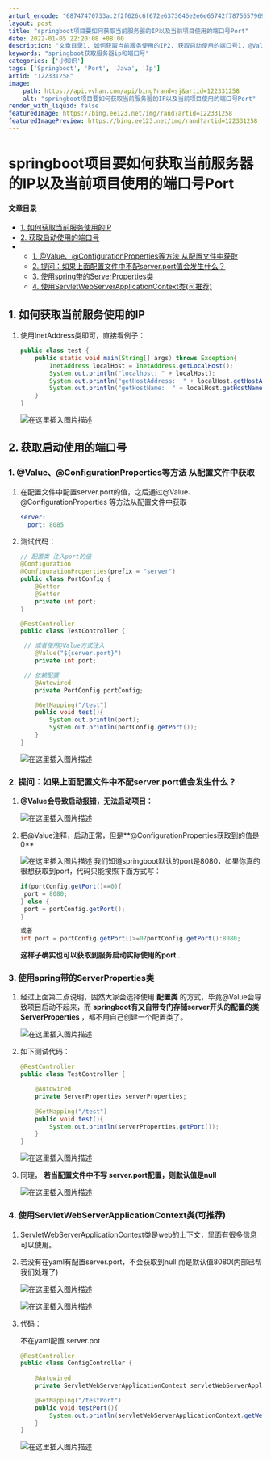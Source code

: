 ```yaml
---
arturl_encode: "68747470733a:2f2f626c6f672e6373646e2e6e65742f78756579696a696e2f:61727469636c652f64657461696c732f313232333331323538"
layout: post
title: "springboot项目要如何获取当前服务器的IP以及当前项目使用的端口号Port"
date: 2022-01-05 22:20:08 +08:00
description: "文章目录1. 如何获取当前服务使用的IP2. 获取启动使用的端口号1. @Value、@Config"
keywords: "springboot获取服务器ip和端口号"
categories: ['小知识']
tags: ['Springboot', 'Port', 'Java', 'Ip']
artid: "122331258"
image:
    path: https://api.vvhan.com/api/bing?rand=sj&artid=122331258
    alt: "springboot项目要如何获取当前服务器的IP以及当前项目使用的端口号Port"
render_with_liquid: false
featuredImage: https://bing.ee123.net/img/rand?artid=122331258
featuredImagePreview: https://bing.ee123.net/img/rand?artid=122331258
---
```


# springboot项目要如何获取当前服务器的IP以及当前项目使用的端口号Port

#### 文章目录

* [1. 如何获取当前服务使用的IP](#1_IP_1)
* [2. 获取启动使用的端口号](#2__17)
* + [1. @Value、@ConfigurationProperties等方法 从配置文件中获取](#1_ValueConfigurationProperties__18)
  + [2. 提问：如果上面配置文件中不配server.port值会发生什么？](#2_serverport_58)
  + [3. 使用spring带的ServerProperties类](#3_springServerProperties_78)
  + [4. 使用ServletWebServerApplicationContext类(可推荐)](#4_ServletWebServerApplicationContext_106)

## 1. 如何获取当前服务使用的IP

1. 使用InetAddress类即可，直接看例子：

   ```java
   public class test {
       public static void main(String[] args) throws Exception{
           InetAddress localHost = InetAddress.getLocalHost();
           System.out.println("localhost: " + localHost);
           System.out.println("getHostAddress:  " + localHost.getHostAddress());
           System.out.println("getHostName:  " + localHost.getHostName());
       }
   }


   ```

   ![在这里插入图片描述](https://i-blog.csdnimg.cn/blog_migrate/687282ef336852e9f1514d4cf01d31ba.png)

## 2. 获取启动使用的端口号

### 1. @Value、@ConfigurationProperties等方法 从配置文件中获取

1. 在配置文件中配置server.port的值，之后通过@Value、@ConfigurationProperties 等方法从配置文件中获取

   ```yml
   server:
     port: 8085

   ```
2. 测试代码：

   ```java
   // 配置类 注入port的值
   @Configuration
   @ConfigurationProperties(prefix = "server")
   public class PortConfig {
       @Getter
       @Setter
       private int port;
   }

   @RestController
   public class TestController {

   	// 或者使用@Value方式注入
       @Value("${server.port}")
       private int port;

   	// 依赖配置
       @Autowired
       private PortConfig portConfig;

       @GetMapping("/test")
       public void test(){
           System.out.println(port);
           System.out.println(portConfig.getPort());
       }
   }

   ```

   ![在这里插入图片描述](https://i-blog.csdnimg.cn/blog_migrate/96b30246101f700415421f8ad9c32456.png)

### 2. 提问：如果上面配置文件中不配server.port值会发生什么？

1. **@Value会导致启动报错，无法启动项目：**
     
   ![在这里插入图片描述](https://i-blog.csdnimg.cn/blog_migrate/f2522ee601c8091896a58dbdf1913e8e.png)
2. 把@Value注释，启动正常，但是\*\*@ConfigurationProperties获取到的值是0\*\*
     
   ![在这里插入图片描述](https://i-blog.csdnimg.cn/blog_migrate/34d1f0c6e7465b10f16e249926a04e43.png)
   我们知道springboot默认的port是8080，如果你真的很想获取到port，代码只能按照下面方式写：

   ```java
   if(portConfig.getPort()==0){
   	port = 8080;
   } else {
   	port = portConfig.getPort();
   }

   或者
   int port = portConfig.getPort()>=0?portConfig.getPort():8080;

   ```

   **这样子确实也可以获取到服务启动实际使用的port**
   .

### 3. 使用spring带的ServerProperties类

1. 经过上面第二点说明，固然大家会选择使用
   **配置类**
   的方式，毕竟@Value会导致项目启动不起来，而
   **springboot有又自带专门存储server开头的配置的类ServerProperties**
   ，都不用自己创建一个配置类了。
     
   ![在这里插入图片描述](https://i-blog.csdnimg.cn/blog_migrate/83a939bbc4ddf357f383d3def78af5d7.png)
2. 如下测试代码：

   ```java
   @RestController
   public class TestController {

       @Autowired
       private ServerProperties serverProperties;
       
       @GetMapping("/test")
       public void test(){
           System.out.println(serverProperties.getPort());
       }
   }

   ```

   ![在这里插入图片描述](https://i-blog.csdnimg.cn/blog_migrate/4ec3d0ef26ae1fd989db7f8354497ece.png)
3. 同理，
   **若当配置文件中不写 server.port配置，则默认值是null**
     
   ![在这里插入图片描述](https://i-blog.csdnimg.cn/blog_migrate/03cf60492d5196b93ee131c1f06c67e2.png)

### 4. 使用ServletWebServerApplicationContext类(可推荐)

1. ServletWebServerApplicationContext类是web的上下文，里面有很多信息可以使用。
2. 若没有在yaml有配置server.port，不会获取到null 而是默认值8080(内部已帮我们处理了)
     
   ![在这里插入图片描述](https://i-blog.csdnimg.cn/blog_migrate/0d43e88db58c15a4a44f5873aec5fad5.png)
     
   ![在这里插入图片描述](https://i-blog.csdnimg.cn/blog_migrate/0bee94ce99206ed4a2916552bfe9bc5d.png)
3. 代码：
     
   不在yaml配置 server.pot

   ```java
   @RestController
   public class ConfigController {
       
       @Autowired
       private ServletWebServerApplicationContext servletWebServerApplicationContext;

       @GetMapping("/testPort")
       public void testPort(){
           System.out.println(servletWebServerApplicationContext.getWebServer().getPort());
       }
   }

   ```

   ![在这里插入图片描述](https://i-blog.csdnimg.cn/blog_migrate/e9571282b91b31fb6bfa8e66f814a6bd.png)